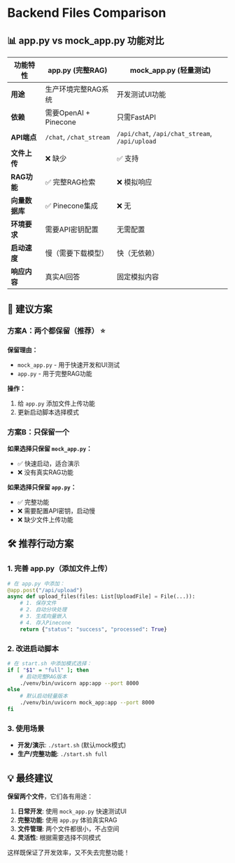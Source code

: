 # Backend Files Comparison

## 📊 app.py vs mock_app.py 功能对比

| 功能特性 | app.py (完整RAG) | mock_app.py (轻量测试) |
|---------|-----------------|----------------------|
| **用途** | 生产环境完整RAG系统 | 开发测试UI功能 |
| **依赖** | 需要OpenAI + Pinecone | 只需FastAPI |
| **API端点** | `/chat`, `/chat_stream` | `/api/chat`, `/api/chat_stream`, `/api/upload` |
| **文件上传** | ❌ 缺少 | ✅ 支持 |
| **RAG功能** | ✅ 完整RAG检索 | ❌ 模拟响应 |
| **向量数据库** | ✅ Pinecone集成 | ❌ 无 |
| **环境要求** | 需要API密钥配置 | 无需配置 |
| **启动速度** | 慢（需要下载模型） | 快（无依赖） |
| **响应内容** | 真实AI回答 | 固定模拟内容 |

## 🎯 建议方案

### 方案A：两个都保留（推荐） ⭐

**保留理由：**
- `mock_app.py` - 用于快速开发和UI测试
- `app.py` - 用于完整RAG功能

**操作：**
1. 给 `app.py` 添加文件上传功能
2. 更新启动脚本选择模式

### 方案B：只保留一个

**如果选择只保留 `mock_app.py`：**
- ✅ 快速启动，适合演示
- ❌ 没有真实RAG功能

**如果选择只保留 `app.py`：**
- ✅ 完整功能
- ❌ 需要配置API密钥，启动慢
- ❌ 缺少文件上传功能

## 🛠️ 推荐行动方案

### 1. 完善 app.py（添加文件上传）
```python
# 在 app.py 中添加：
@app.post("/api/upload")
async def upload_files(files: List[UploadFile] = File(...)):
    # 1. 保存文件
    # 2. 自动分块处理
    # 3. 生成向量嵌入
    # 4. 存入Pinecone
    return {"status": "success", "processed": True}
```

### 2. 改进启动脚本
```bash
# 在 start.sh 中添加模式选择：
if [ "$1" = "full" ]; then
    # 启动完整RAG版本
    ./venv/bin/uvicorn app:app --port 8000
else
    # 默认启动轻量版本
    ./venv/bin/uvicorn mock_app:app --port 8000
fi
```

### 3. 使用场景
- **开发/演示**: `./start.sh` (默认mock模式)
- **生产/完整功能**: `./start.sh full`

## 💡 最终建议

**保留两个文件**，它们各有用途：

1. **日常开发**: 使用 `mock_app.py` 快速测试UI
2. **完整功能**: 使用 `app.py` 体验真实RAG
3. **文件管理**: 两个文件都很小，不占空间
4. **灵活性**: 根据需要选择不同模式

这样既保证了开发效率，又不失去完整功能！